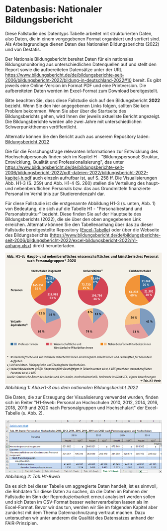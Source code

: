 # Datenbasis: Nationaler Bildungsbericht 

Diese Fallstudie des Datentyps Tabelle arbeitet mit strukturierten Daten, also Daten, die in einem vorgegebenen Format organisiert und sortiert sind. Als Arbeitsgrundlage dienen Daten des Nationalen Bildungsberichts (2022) und von Destatis.

Der Nationale Bildungsbericht bereitet Daten für ein nationales Bildungsmonitoring aus unterschiedlichen Datenquellen auf und stellt den Report sowie die aufbereiteten Datensätze unter der URL <a href="https://www.bildungsbericht.de/de/bildungsberichte-seit-2006/bildungsbericht-2022/bildung-in-deutschland-2022#10" target="_blank">https://www.bildungsbericht.de/de/bildungsberichte-seit-2006/bildungsbericht-2022/bildung-in-deutschland-2022#10</a> bereit. Es gibt jeweils eine Online-Version im Format PDF und eine Printversion. Die aufbereiteten Daten werden im Excel-Format zum Download bereitgestellt. 

Bitte beachten Sie, dass diese Fallstudie sich auf den Bildungsbericht **2022** bezieht. Wenn Sie den hier angegebenen Links folgen, sollten Sie kein Problem bekommen. Wenn Sie aber über die Startseite des Bildungsberichts gehen, wird Ihnen der jeweils aktuellste Bericht angezeigt. Die Bildungsberichte werden alle zwei Jahre mit unterschiedlichen Schwerpunktthemen veröffentlicht.

Alternativ können Sie den Bericht auch aus unserem Repository laden: [Bildungsbericht 2022](Data/bildungsbericht-2022.pdf)

Die für die Forschungsfrage relevanten Informationen zur Entwicklung des Hochschulpersonals finden sich im Kapitel H - "Bildungspersonal: Struktur, Entwicklung, Qualität und Professionalisierung", das unter <a href="https://www.bildungsbericht.de/de/bildungsberichte-seit-2006/bildungsbericht-2022/pdf-dateien-2022/bildungsbericht-2022-kapitel-h.pdf" target="_blank">https://www.bildungsbericht.de/de/bildungsberichte-seit-2006/bildungsbericht-2022/pdf-dateien-2022/bildungsbericht-2022-kapitel-h.pdf</a> auch einzeln aufrufbar ist, auf S. 258 ff. Die Visualisierungen Abb. H1-3 (S. 259) und Abb. H1-4 (S. 260) stellen die Verteilung des haupt- und nebenberuflichen Personals bzw. das aus Grundmitteln finanzierte Personal im Verhältnis zur Studierendenzahl dar. 

Für diese Fallstudie ist die erstgenannte Abbildung H1-3 (s. unten, Abb. 1) von Bedeutung, die sich auf die Tabelle H1 - "Personalbestand und Personalstruktur" bezieht. Diese finden Sie auf der Hauptseite des Bildungsberichts (2022), die sie über den oben angegebenen Link erreichen. Alternativ können Sie den Tabellenanhang über das zu dieser Fallstudie bereitgestellte Repository ([Excel-Tabelle](Data/h1-anhang.xlsx)) oder über die Webseite des Bildungsberichts (https://www.bildungsbericht.de/de/bildungsberichte-seit-2006/bildungsbericht-2022/excel-bildungsbericht-2022/h1-anhang.xlsx) direkt herunterladen.  

![Hochschulpersonal nach Personalgruppen](_images/Abb_H1-3.png)
*Abbildung 1: Abb.H1-3 aus dem nationalen Bildungsbericht 2022*  

Die Daten, die zur Erzeugung der Visualisierung verwendet wurden, finden sich im Reiter "H1-9web: Personal an Hochschulen 2010, 2012, 2014, 2016, 2018, 2019 und 2020 nach Personalgruppen und Hochschulart" der Excel-Tabelle (s. Abb. 2).  

![](_images/Tab_H1-9web.png)
*Abbildung 2: Tab.H1-9web*  

Da es sich bei dieser Tabelle um aggregierte Daten handelt, ist es sinnvoll, die Rohdaten für diese Daten zu suchen, da die Daten im Rahmen der Fallstudie im Sinn der Reproduzierbarkeit erneut analysiert werden sollen und sich Daten im CSV-Format besser weiterverarbeiten lassen als im Excel-Format. 
Bevor wir das tun, werden wir Sie im folgenden Kapitel aber zunächst mit dem Thema Datennachnutzung vertraut machen. Dazu untersuchen wir unter anderem die Qualität des Datensatzes anhand der FAIR-Prinzipien.
